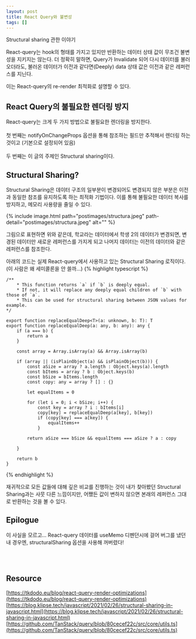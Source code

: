```yaml
---
layout: post
title: React Query와 불변성
tags: []
---
```


Structural sharing 관한 이야기

React-query는 hook의 형태를 가지고 있지만 반환하는 데이터 상태 값이 무조건 불변성을 지키지는 않는다. 더 정확히 말하면, Query가 Invalidate 되어 다시 데이터를 불러오더라도, 불러온 데이터가 이전과 같다면(Deeply) data 상태 값은 이전과 같은 레퍼런스를 지닌다.

이는 React-query의 re-render 최적화로 설명할 수 있다.

## React Query의 불필요한 렌더링 방지

React-query는 크게 두 가지 방법으로 불필요한 렌더링을 방지한다.<br><br>
첫 번째는 notifyOnChangeProps 옵션을 통해 참조하는 필드만 추적해서 렌더링 하는 것이고 (기본으로 설정되어 있음)<br>
<br>
두 번째는 이 글의 주제인 Structural sharing이다.

## Structural Sharing?

Structural Sharing은 데이터 구조의 일부분이 변경되어도 변경되지 않은 부분은 이전과 동일한 참조를 유지하도록 하는 최적화 기법이다. 이를 통해 불필요한 데이터 복사를 방지하고, 메모리 사용량을 줄일 수 있다.

{% include image.html path="postimages/structura.jpeg" path-detail="postimages/structura.jpeg" alt="" %}

그림으로 표현하면 위와 같은데, 학교라는 데이터에서 학생 2의 데이터가 변경되면, 변경된 데이터만 새로운 레퍼런스를 가지게 되고 나머지 데이터는 이전의 데이터와 같은 레퍼런스를 참조한다.

아래의 코드는 실제 React-query에서 사용하고 있는 Structural Sharing 로직이다. (이 사람은 왜 세미콜론을 안 쓸까...)
{% highlight typescript %}

    /**
        * This function returns `a` if `b` is deeply equal.
        * If not, it will replace any deeply equal children of `b` with those of `a`.
        * This can be used for structural sharing between JSON values for   example.
    */

    export function replaceEqualDeep<T>(a: unknown, b: T): T
    export function replaceEqualDeep(a: any, b: any): any {
        if (a === b) {
            return a
        }

        const array = Array.isArray(a) && Array.isArray(b)

        if (array || (isPlainObject(a) && isPlainObject(b))) {
            const aSize = array ? a.length : Object.keys(a).length
            const bItems = array ? b : Object.keys(b)
            const bSize = bItems.length
            const copy: any = array ? [] : {}

            let equalItems = 0

            for (let i = 0; i < bSize; i++) {
                const key = array ? i : bItems[i]
                copy[key] = replaceEqualDeep(a[key], b[key])
                if (copy[key] === a[key]) {
                    equalItems++
                }

            return aSize === bSize && equalItems === aSize ? a : copy

        }

        return b
    }

{% endhighlight %}

재귀적으로 모든 값들에 대해 깊은 비교를 진행하는 것이 내가 찾아봤던 Structural Sharing과는 사뭇 다른 느낌이지만, 어쨌든 값이 변하지 않으면 본래의 레퍼런스 그대로 반환하는 것을 볼 수 있다.

## Epilogue

이 사실을 모르고... React-query 데이터를 useMemo 디펜던시에 걸어 버그를 냈던 내 경우엔,
structuralSharing 옵션을 사용해 꺼버렸다!

<br>
<br>

## Resource

[https://tkdodo.eu/blog/react-query-render-optimizations](https://tkdodo.eu/blog/react-query-render-optimizations)
[https://blog.klipse.tech/javascript/2021/02/26/structural-sharing-in-javascript.html](https://blog.klipse.tech/javascript/2021/02/26/structural-sharing-in-javascript.html)
[https://github.com/TanStack/query/blob/80cecef22c/src/core/utils.ts](https://github.com/TanStack/query/blob/80cecef22c/src/core/utils.ts)
